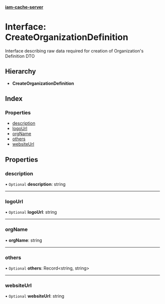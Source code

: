 **[iam-cache-server](../README.md)**

# Interface: CreateOrganizationDefinition

Interface describing raw data required for creation of Organization's Definition DTO

## Hierarchy

* **CreateOrganizationDefinition**

## Index

### Properties

* [description](createorganizationdefinition.md#description)
* [logoUrl](createorganizationdefinition.md#logourl)
* [orgName](createorganizationdefinition.md#orgname)
* [others](createorganizationdefinition.md#others)
* [websiteUrl](createorganizationdefinition.md#websiteurl)

## Properties

### description

• `Optional` **description**: string

___

### logoUrl

• `Optional` **logoUrl**: string

___

### orgName

•  **orgName**: string

___

### others

• `Optional` **others**: Record<string, string\>

___

### websiteUrl

• `Optional` **websiteUrl**: string
